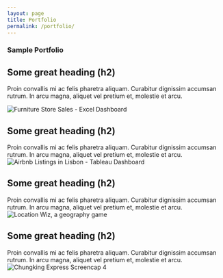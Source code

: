 ```yaml
---
layout: page
title: Portfolio
permalink: /portfolio/
---
```


### Sample Portfolio

## Some great heading (h2)

Proin convallis mi ac felis pharetra aliquam. Curabitur dignissim accumsan rutrum. In arcu magna, aliquet vel pretium et, molestie et arcu.

![Furniture Store Sales - Excel Dashboard]({{site.baseurl}}/assets/images/sample_portfolio/excel.jpg)

## Some great heading (h2)

Proin convallis mi ac felis pharetra aliquam. Curabitur dignissim accumsan rutrum. In arcu magna, aliquet vel pretium et, molestie et arcu.
![Airbnb Listings in Lisbon - Tableau Dashboard]({{site.baseurl}}/assets/images/sample_portfolio/tableau.jpg)

## Some great heading (h2)

Proin convallis mi ac felis pharetra aliquam. Curabitur dignissim accumsan rutrum. In arcu magna, aliquet vel pretium et, molestie et arcu.
![Location Wiz, a geography game]({{site.baseurl}}/assets/images/sample_portfolio/LocationWiz.jpg)

## Some great heading (h2)

Proin convallis mi ac felis pharetra aliquam. Curabitur dignissim accumsan rutrum. In arcu magna, aliquet vel pretium et, molestie et arcu.
![Chungking Express Screencap 4]({{site.baseurl}}/assets/images/sample_portfolio/4.jpg)

